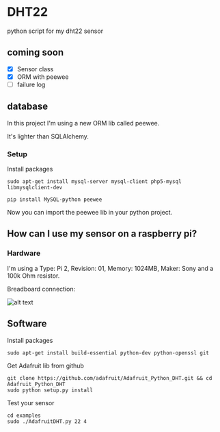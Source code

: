 # DHT22
python script for my dht22 sensor

## coming soon
- [X] Sensor class
- [X] ORM with peewee
- [ ] failure log

## database
In this project I'm using a new ORM lib called peewee.

It's lighter than SQLAlchemy.

### Setup

Install packages
```batch
sudo apt-get install mysql-server mysql-client php5-mysql libmysqlclient-dev
```

```batch
pip install MySQL-python peewee
```

Now you can import the peewee lib in your python project.

## How can I use my sensor on a raspberry pi?

### Hardware

I'm using a Type: Pi 2, Revision: 01, Memory: 1024MB, Maker: Sony and a 100k Ohm resistor.


Breadboard connection:

![alt text](http://www.knight-of-pi.org/wp-content/uploads/2015/03/breadboard_dht22.jpg "RPi")


## Software

Install packages
```batch
sudo apt-get install build-essential python-dev python-openssl git
```

Get Adafruit lib from github
```batch
git clone https://github.com/adafruit/Adafruit_Python_DHT.git && cd Adafruit_Python_DHT
sudo python setup.py install
```

Test your sensor
```batch
cd examples
sudo ./AdafruitDHT.py 22 4
```
